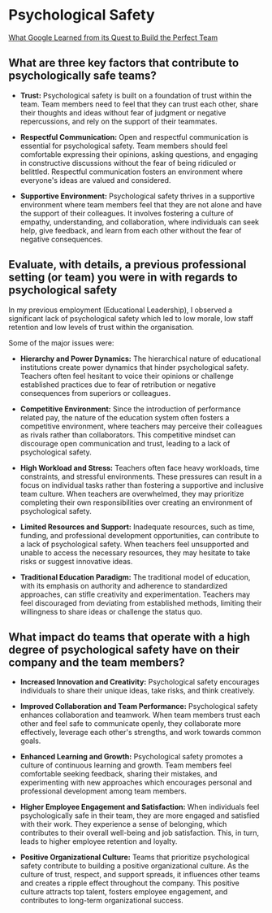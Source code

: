 # Psychological Safety

[What Google Learned from its Quest to Build the Perfect Team](https://web.archive.org/web/20221125192300/https://www.nytimes.com/2016/02/28/magazine/what-google-learned-from-its-quest-to-build-the-perfect-team.html)

## What are three key factors that contribute to psychologically safe teams?

- **Trust:** Psychological safety is built on a foundation of trust within the team. Team members need to feel that they can trust each other, share their thoughts and ideas without fear of judgment or negative repercussions, and rely on the support of their teammates.

- **Respectful Communication:** Open and respectful communication is essential for psychological safety. Team members should feel comfortable expressing their opinions, asking questions, and engaging in constructive discussions without the fear of being ridiculed or belittled. Respectful communication fosters an environment where everyone's ideas are valued and considered.

- **Supportive Environment:** Psychological safety thrives in a supportive environment where team members feel that they are not alone and have the support of their colleagues. It involves fostering a culture of empathy, understanding, and collaboration, where individuals can seek help, give feedback, and learn from each other without the fear of negative consequences.

## Evaluate, with details, a previous professional setting (or team) you were in with regards to psychological safety

In my previous employment (Educational Leadership), I observed a significant lack of psychological safety which led to low morale, low staff retention and low levels of trust within the organisation.

Some of the major issues were:

- **Hierarchy and Power Dynamics:** The hierarchical nature of educational institutions create power dynamics that hinder psychological safety. Teachers often feel hesitant to voice their opinions or challenge established practices due to fear of retribution or negative consequences from superiors or colleagues.

- **Competitive Environment:** Since the introduction of performance related pay, the nature of the education system often fosters a competitive environment, where teachers may perceive their colleagues as rivals rather than collaborators. This competitive mindset can discourage open communication and trust, leading to a lack of psychological safety.

- **High Workload and Stress:** Teachers often face heavy workloads, time constraints, and stressful environments. These pressures can result in a focus on individual tasks rather than fostering a supportive and inclusive team culture. When teachers are overwhelmed, they may prioritize completing their own responsibilities over creating an environment of psychological safety.

- **Limited Resources and Support:** Inadequate resources, such as time, funding, and professional development opportunities, can contribute to a lack of psychological safety. When teachers feel unsupported and unable to access the necessary resources, they may hesitate to take risks or suggest innovative ideas.

- **Traditional Education Paradigm:** The traditional model of education, with its emphasis on authority and adherence to standardized approaches, can stifle creativity and experimentation. Teachers may feel discouraged from deviating from established methods, limiting their willingness to share ideas or challenge the status quo.

## What impact do teams that operate with a high degree of psychological safety have on their company and the team members?

- **Increased Innovation and Creativity:** Psychological safety encourages individuals to share their unique ideas, take risks, and think creatively.

- **Improved Collaboration and Team Performance:** Psychological safety enhances collaboration and teamwork. When team members trust each other and feel safe to communicate openly, they collaborate more effectively, leverage each other's strengths, and work towards common goals.

- **Enhanced Learning and Growth:** Psychological safety promotes a culture of continuous learning and growth. Team members feel comfortable seeking feedback, sharing their mistakes, and experimenting with new approaches which encourages personal and professional development among team members.

- **Higher Employee Engagement and Satisfaction:** When individuals feel psychologically safe in their team, they are more engaged and satisfied with their work. They experience a sense of belonging, which contributes to their overall well-being and job satisfaction. This, in turn, leads to higher employee retention and loyalty.

- **Positive Organizational Culture:** Teams that prioritize psychological safety contribute to building a positive organizational culture. As the culture of trust, respect, and support spreads, it influences other teams and creates a ripple effect throughout the company. This positive culture attracts top talent, fosters employee engagement, and contributes to long-term organizational success.
